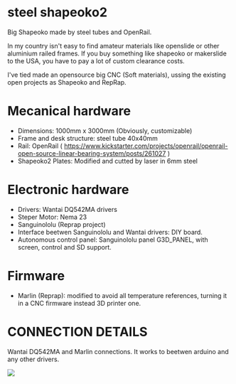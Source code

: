 steel shapeoko2
===============

Big Shapeoko made by steel tubes and OpenRail.

In my country isn't easy to find amateur materials like openslide or other aluminium railed frames. If you buy something like shapeoko or makerslide to the USA, you have to pay a lot of custom clearance costs.

I've tied made an opensource big CNC (Soft materials), ussing the existing open projects as Shapeoko and RepRap.


# Mecanical hardware #
* Dimensions: 1000mm x 3000mm (Obviously, customizable)
* Frame and desk structure: steel tube 40x40mm
* Rail: OpenRail ( https://www.kickstarter.com/projects/openrail/openrail-open-source-linear-bearing-system/posts/261027 )
* Shapeoko2 Plates: Modified and cutted by laser in 6mm steel

# Electronic hardware #
* Drivers: Wantai  DQ542MA drivers
* Steper Motor: Nema 23 
* Sanguinololu (Reprap project)
* Interface beetwen Sanguinololu and Wantai drivers: DIY board.
* Autonomous control panel: Sanguinololu panel G3D_PANEL, with screen, control and SD support.

# Firmware #
* Marlin (Reprap): modified to avoid all temperature references, turning it in a CNC firmware instead 3D printer one.



# CONNECTION DETAILS #

Wantai DQ542MA and Marlin connections. It works to beetwen arduino and any other drivers.

![](https://raw.githubusercontent.com/pablinhob/steel_shapeoko2/master/resources/wantai_sanguinololu.png)
